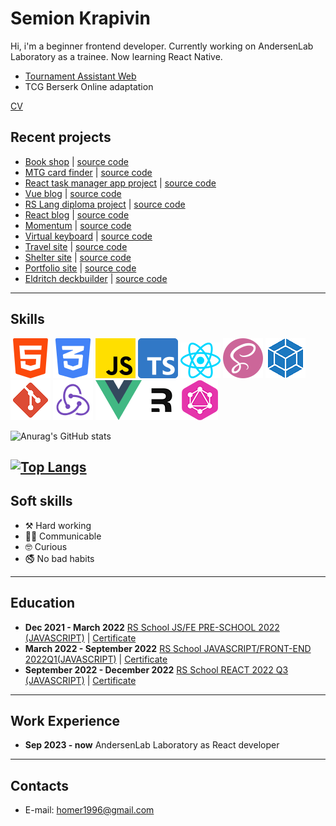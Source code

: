 # Semion Krapivin 

Hi, i'm a beginner frontend developer. Currently working on AndersenLab Laboratory as a trainee. Now learning React Native.

- [Tournament Assistant Web](https://github.com/S4mm4ael/tournament-assistant-web)
- TCG Berserk Online adaptation 

[CV](https://drive.google.com/file/d/1UfDfB4u2X9wOESI6Rbkph8mDFKOLJu9X/view?usp=drive_link)

## Recent projects
* [Book shop](https://s4mm4ael-book-shop.netlify.app/#/books/all) | [source code](https://github.com/S4mm4ael/Book-shop)
* [MTG card finder](https://s4mm4el-mtg-card-finder.netlify.app/) | [source code](https://github.com/S4mm4ael/mtg-cards-finder)
* [React task manager app project](https://project-management-app-sam.netlify.app/) | [source code](https://github.com/Sammily/project-management-app)
* [Vue blog](https://s4mmael-simple-blog-vue.netlify.app/) | [source code](https://github.com/S4mm4ael/simple-blog-vue)
* [RS Lang diploma project](https://rslang-tanik-sam.netlify.app/) | [source code](https://github.com/Tanik-sam/rslang)
* [React blog](https://s4mmael-simple-blog-react.netlify.app/) | [source code](https://github.com/S4mm4ael/simple-blog-react)
* [Momentum](https://momentum-clone-s4mm4el.netlify.app/) | [source code](https://github.com/S4mm4ael/momentum-clone/tree/src)
* [Virtual keyboard](https://s4mm4ael.github.io/virtual-keyboard/) | [source code](https://github.com/S4mm4ael/virtual-keyboard/tree/source)
* [Travel site](https://rolling-scopes-school.github.io/s4mm4ael-JSFEPRESCHOOL2022Q2/travel/) | [source code](https://github.com/S4mm4ael/travel-site/tree/travel)
* [Shelter site](https://s4mm4ael.github.io/shelter-site/shelter/pages/main/) | [source code](https://github.com/S4mm4ael/shelter-site/tree/shelter)
* [Portfolio site](https://rolling-scopes-school.github.io/s4mm4ael-JSFEPRESCHOOL/portfolio/) | [source code](https://github.com/S4mm4ael/portfolio-site) 
* [Eldritch deckbuilder](https://s4mm4el-eldritch-deckbuilder.netlify.app/) | [source code](https://github.com/S4mm4ael/eldritch-codejam)

---
## Skills
![](./assets/html-5.png) ![](./assets/css-3.png) ![](./assets/js.png) ![](./assets/typescript.png) ![](./assets/react.png) ![](./assets/sass.png) ![](./assets/webpack.png) ![](./assets/git.png) ![](./assets/redux.png)
![](./assets/vue.png)![](./assets/remix.png)![](./assets/graphql_.png)

![Anurag's GitHub stats](https://readme-stats.clckblog.space/api?username=s4mm4ael&show_icons=true&theme=radical)

[![Top Langs](https://readme-stats.clckblog.space/api/top-langs/?username=s4mm4ael&layout=compact&theme=radical&card_width=445)](https://github.com/anuraghazra/github-readme-stats)
---
## Soft skills
* ⚒️ Hard working
* 🤝🏼 Communicable
* 🤓 Curious
* 🚭 No bad habits
---
## Education
- **Dec 2021 - March 2022** [RS School JS/FE PRE-SCHOOL 2022 (JAVASCRIPT)](https://rs.school/js-stage0/) | [Certificate](https://app.rs.school/certificate/2dyswcow)</br>
- **March 2022 - September 2022** [RS School JAVASCRIPT/FRONT-END 2022Q1(JAVASCRIPT)](https://rs.school/js/) | [Certificate](https://app.rs.school/certificate/pkyem0t4)</br>
- **September 2022 - December 2022** [RS School REACT 2022 Q3 (JAVASCRIPT)](https://rs.school/react/) | [Certificate](https://app.rs.school/certificate/vxzu2z25)
---
## Work Experience
- **Sep 2023 - now** AndersenLab Laboratory as React developer

---
## Contacts
* E-mail: homer1996@gmail.com
